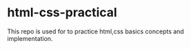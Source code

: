 # html-css-practical
This repo is used for to practice html,css basics concepts and implementation.
